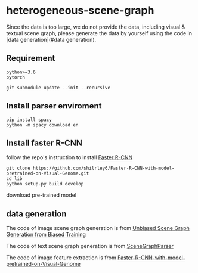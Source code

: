 # heterogeneous-scene-graph

Since the data is too large, we do not provide the data, including visual & textual scene graph, please generate the data by yourself using the code in [data generation](#data generation).

## Requirement
```
python>=3.6
pytorch
```

```
git submodule update --init --recursive
```

## Install parser enviroment
```
pip install spacy
python -m spacy download en
```

## Install faster R-CNN
follow the repo's instruction to install [Faster R-CNN](https://github.com/shilrley6/Faster-R-CNN-with-model-pretrained-on-Visual-Genome.git)
```
git clone https://github.com/shilrley6/Faster-R-CNN-with-model-pretrained-on-Visual-Genome.git
cd lib
python setup.py build develop
```
download pre-trained model


## data generation
The code of image scene graph generation is from [Unbiased Scene Graph Generation from Biased Training](https://github.com/KaihuaTang/Scene-Graph-Benchmark.pytorch)

The code of text scene graph generation is from [SceneGraphParser](https://github.com/vacancy/SceneGraphParser)

The code of image feature extraction is from [Faster-R-CNN-with-model-pretrained-on-Visual-Genome](https://github.com/shilrley6/Faster-R-CNN-with-model-pretrained-on-Visual-Genome)
